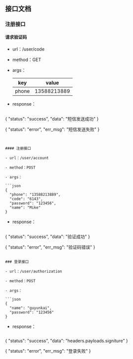 ## 接口文档

### 注册接口

#### 请求验证码

- url：/user/code

- method：GET

- args：

  | key | value |
  | ------ | ------ |
  | phone | 13588213889 |

- response：

  ```json
{
    "status": "success",
    "data": "短信发送成功"
  }
  
  {
    "status": "error",
  "err_msg": "短信发送失败"
  }
  ```


#### 注册接口

- url：/user/account

- method：POST

- args：

  ```json
  {
  	"phone": "13588213889",
  	"code": "6143",
  	"password": "123456",
  	"name": "Mike"
  }
  ```

- response：

  ```json
{
    "status": "success",
    "data": "验证成功"
  }
  
  {
    "status": "error",
    "err_msg": "验证码错误"
  }
  ```

### 登录接口

- url：/user/authorization

- method：POST

- args：

  ```json
  {
    "name": "guyunkai",
  	"password": "123456"
  }
  ```

- response：

  ```json
{
    "status": "success",
    "data": "headers.payloads.signiture"
  }
  
  {
    "status": "error",
    "err_msg": "登录失败"
  }
  ```